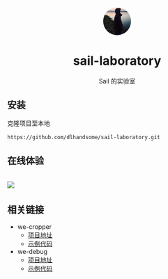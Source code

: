 <div align="center">
<br>
<br>

  <img src="./miniprogram/images/avatar.jpg" width=64 style="border-radius: 64px;" />
<h1>sail-laboratory</h1>

<p>Sail 的实验室</p>
</div>


## 安装

克隆项目至本地

```bash
https://github.com/dlhandsome/sail-laboratory.git
```

## 在线体验

<br>
<img src=https://user-images.githubusercontent.com/16918885/78104960-a722b080-7422-11ea-8c0a-8f08e9fb66f8.png width=156/>
<br>

## 相关链接

- we-cropper
  - [项目地址](https://github.com/we-plugin/we-cropper)
  - [示例代码](./miniprogram/pages/we-cropper)
- we-debug
  - [项目地址](https://github.com/dlhandsome/we-debug)
  - [示例代码](./miniprogram/pages/we-debug)


